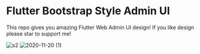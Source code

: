 # Flutter Bootstrap Style Admin UI


This repo gives you amazing Flutter Web Admin UI design! If you like design please star to support me!


![s2](https://user-images.githubusercontent.com/47221267/99773092-ec226100-2b31-11eb-93b7-d1754ce4cc1b.png)
![2020-11-20 (1)](https://user-images.githubusercontent.com/47221267/99773046-dc0a8180-2b31-11eb-83b2-17c43dcd0187.png)
